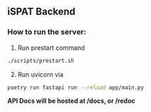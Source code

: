 ## iSPAT Backend

### How to run the server:
1. Run prestart command
```sh
./scripts/prestart.sh
```

2. Run uvicorn via
```sh
poetry run fastapi run --reload app/main.py
```

**API Docs will be hosted at /docs, or /redoc**
